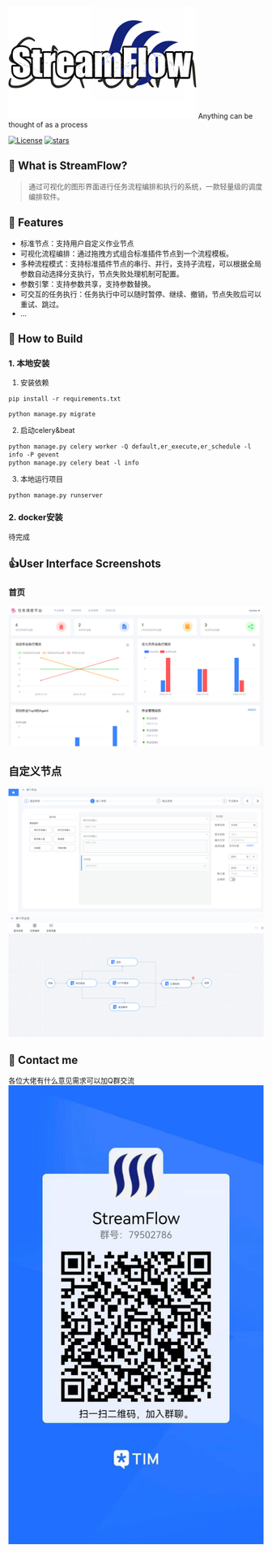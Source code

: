 ![img.png](logo.png)
Anything can be thought of as a process


[![License](https://img.shields.io/badge/license-Apache%202-blue.svg?style=for-the-badge&label=license)](https://www.apache.org/licenses/LICENSE-2.0.html)
[![stars](https://img.shields.io/github/stars/xhongc/streamflow?style=for-the-badge&label=stars)](https://github.com/apache/incubator-streampark/stargazers)

## 🚀 What is StreamFlow?
> 通过可视化的图形界面进行任务流程编排和执行的系统，一款轻量级的调度编排软件。
>
## 🎉 Features

- 标准节点：支持用户自定义作业节点
- 可视化流程编排：通过拖拽方式组合标准插件节点到一个流程模板。
- 多种流程模式：支持标准插件节点的串行、并行，支持子流程，可以根据全局参数自动选择分支执行，节点失败处理机制可配置。
- 参数引擎：支持参数共享，支持参数替换。
- 可交互的任务执行：任务执行中可以随时暂停、继续、撤销，节点失败后可以重试、跳过。
- ...
## 🔨 How to Build
### 1. 本地安装
1. 安装依赖
```shell
pip install -r requirements.txt
```
```shell
python manage.py migrate
```
2. 启动celery&beat
```shell
python manage.py celery worker -Q default,er_execute,er_schedule -l info -P gevent
python manage.py celery beat -l info
```
3. 本地运行项目
```shell
python manage.py runserver 
```
### 2. docker安装
待完成
## 👍User Interface Screenshots
### 首页
![img.png](img.png)

## 自定义节点
![img_1.png](img_1.png)
![img_2.png](img_2.png)
## 💬 Contact me
各位大佬有什么意见需求可以加Q群交流
![s](WechatIMG176.jpeg)
